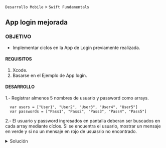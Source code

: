 
`Desarrollo Mobile` > `Swift Fundamentals`


## App login mejorada

### OBJETIVO

- Implementar ciclos en la App de Login previamente realizada.

#### REQUISITOS

1. Xcode.
2. Basarse en el Ejemplo de App login.

#### DESARROLLO

1.- Registrar almenos 5 nombres de usuario y password como arrays.

```
  var users = ["User1", "User2", "User3", "User4", "User5"]
  var passwords = ["Pass1", "Pass2", "Pass3", "Pass4", "Pass5"]
```

2.- El usuario y password ingresados en pantalla deberan ser buscados en cada array mediante cíclos. Si se encuentra el usuario, mostrar un mensaje en verde y si no un mensaje en rojo de usuasrio no encontrado.


<details>
        <summary>Solución</summary>
        

	var users = ["User1", "User2", "User3", "User4", "User5"]
	var passwords = ["Pass1", "Pass2", "Pass3", "Pass4", "Pass5"]
  
	let userText = userTextField.text
	let passText = passwordTextField.text
  
	errorLabel.isHidden = false
    
	var userFound: Bool = false
	var passFound: Bool = false

    for user in users {
      if user == userText {
        userFound = true
      }
    }
    for pass in passwords {
      if pass == passText {
        passFound = true
      }
    }

    if userFound && passFound {
      errorLabel.text = "Usuario encontrado"
      errorLabel.textColor = UIColor.green
    } else {
      errorLabel.text = "Usuario no encontrado"
      errorLabel.textColor = UIColor.red
    }
  
</details>


